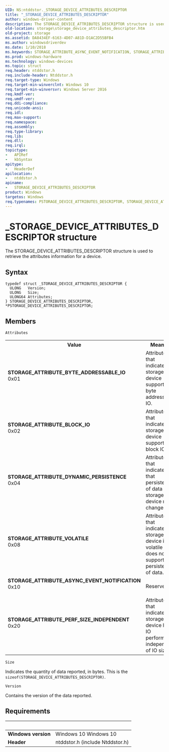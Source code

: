 ```yaml
---
UID: NS:ntddstor._STORAGE_DEVICE_ATTRIBUTES_DESCRIPTOR
title: "_STORAGE_DEVICE_ATTRIBUTES_DESCRIPTOR"
author: windows-driver-content
description: The STORAGE_DEVICE_ATTRIBUTES_DESCRIPTOR structure is used to retrieve the attributes information for a device.
old-location: storage\storage_device_attributes_descriptor.htm
old-project: storage
ms.assetid: DA8434EF-6163-4D07-A81D-D1AC2D55BFB4
ms.author: windowsdriverdev
ms.date: 1/10/2018
ms.keywords: STORAGE_ATTRIBUTE_ASYNC_EVENT_NOTIFICATION, STORAGE_ATTRIBUTE_VOLATILE, STORAGE_ATTRIBUTE_PERF_SIZE_INDEPENDENT, _STORAGE_DEVICE_ATTRIBUTES_DESCRIPTOR, ntddstor/PSTORAGE_DEVICE_ATTRIBUTES_DESCRIPTOR, STORAGE_DEVICE_ATTRIBUTES_DESCRIPTOR structure [Storage Devices], STORAGE_ATTRIBUTE_DYNAMIC_PERSISTENCE, STORAGE_ATTRIBUTE_BLOCK_IO, ntddstor/STORAGE_DEVICE_ATTRIBUTES_DESCRIPTOR, storage.storage_device_attributes_descriptor, PSTORAGE_DEVICE_ATTRIBUTES_DESCRIPTOR structure pointer [Storage Devices], PSTORAGE_DEVICE_ATTRIBUTES_DESCRIPTOR, STORAGE_DEVICE_ATTRIBUTES_DESCRIPTOR, STORAGE_ATTRIBUTE_BYTE_ADDRESSABLE_IO
ms.prod: windows-hardware
ms.technology: windows-devices
ms.topic: struct
req.header: ntddstor.h
req.include-header: Ntddstor.h
req.target-type: Windows
req.target-min-winverclnt: Windows 10
req.target-min-winversvr: Windows Server 2016
req.kmdf-ver: 
req.umdf-ver: 
req.ddi-compliance: 
req.unicode-ansi: 
req.idl: 
req.max-support: 
req.namespace: 
req.assembly: 
req.type-library: 
req.lib: 
req.dll: 
req.irql: 
topictype:
-	APIRef
-	kbSyntax
apitype:
-	HeaderDef
apilocation:
-	ntddstor.h
apiname:
-	STORAGE_DEVICE_ATTRIBUTES_DESCRIPTOR
product: Windows
targetos: Windows
req.typenames: PSTORAGE_DEVICE_ATTRIBUTES_DESCRIPTOR, STORAGE_DEVICE_ATTRIBUTES_DESCRIPTOR
---
```


# _STORAGE_DEVICE_ATTRIBUTES_DESCRIPTOR structure
The STORAGE_DEVICE_ATTRIBUTES_DESCRIPTOR structure is used to retrieve the attributes information for a  device.

## Syntax
````
typedef struct _STORAGE_DEVICE_ATTRIBUTES_DESCRIPTOR {
  ULONG   Version;
  ULONG   Size;
  ULONG64 Attributes;
} STORAGE_DEVICE_ATTRIBUTES_DESCRIPTOR, *PSTORAGE_DEVICE_ATTRIBUTES_DESCRIPTOR;
````

## Members


`Attributes`

<table>
<tr>
<th>Value</th>
<th>Meaning</th>
</tr>
<tr>
<td width="40%"><a id="STORAGE_ATTRIBUTE_BYTE_ADDRESSABLE_IO"></a><a id="storage_attribute_byte_addressable_io"></a><dl>
<dt><b>STORAGE_ATTRIBUTE_BYTE_ADDRESSABLE_IO</b></dt>
<dt>0x01</dt>
</dl>
</td>
<td width="60%">
Attribute that indicates a storage device supports byte addressable IO.

</td>
</tr>
<tr>
<td width="40%"><a id="STORAGE_ATTRIBUTE_BLOCK_IO"></a><a id="storage_attribute_block_io"></a><dl>
<dt><b>STORAGE_ATTRIBUTE_BLOCK_IO</b></dt>
<dt>0x02</dt>
</dl>
</td>
<td width="60%">
Attribute that indicates a storage device supports block IO.

</td>
</tr>
<tr>
<td width="40%"><a id="STORAGE_ATTRIBUTE_DYNAMIC_PERSISTENCE"></a><a id="storage_attribute_dynamic_persistence"></a><dl>
<dt><b>STORAGE_ATTRIBUTE_DYNAMIC_PERSISTENCE</b></dt>
<dt>0x04</dt>
</dl>
</td>
<td width="60%">
Attribute that indicates that persistence of data on storage device may change.

</td>
</tr>
<tr>
<td width="40%"><a id="STORAGE_ATTRIBUTE_VOLATILE"></a><a id="storage_attribute_volatile"></a><dl>
<dt><b>STORAGE_ATTRIBUTE_VOLATILE</b></dt>
<dt>0x08</dt>
</dl>
</td>
<td width="60%">
Attribute that indicates a storage device is volatile and does not support persistence of data.

</td>
</tr>
<tr>
<td width="40%"><a id="STORAGE_ATTRIBUTE_ASYNC_EVENT_NOTIFICATION"></a><a id="storage_attribute_async_event_notification"></a><dl>
<dt><b>STORAGE_ATTRIBUTE_ASYNC_EVENT_NOTIFICATION</b></dt>
<dt>0x10</dt>
</dl>
</td>
<td width="60%">
Reserved

</td>
</tr>
<tr>
<td width="40%"><a id="STORAGE_ATTRIBUTE_PERF_SIZE_INDEPENDENT"></a><a id="storage_attribute_perf_size_independent"></a><dl>
<dt><b>STORAGE_ATTRIBUTE_PERF_SIZE_INDEPENDENT</b></dt>
<dt>0x20</dt>
</dl>
</td>
<td width="60%">
Attribute that indicates a storage device has IO performance independent of IO sizes.

</td>
</tr>
</table>

`Size`

Indicates the quantity of data reported, in bytes. This is the <code>sizeof(STORAGE_DEVICE_ATTRIBUTES_DESCRIPTOR)</code>.

`Version`

Contains the version of the data reported.


## Requirements
| &nbsp; | &nbsp; |
| ---- |:---- |
| **Windows version** | Windows 10 Windows 10 |
| **Header** | ntddstor.h (include Ntddstor.h) |